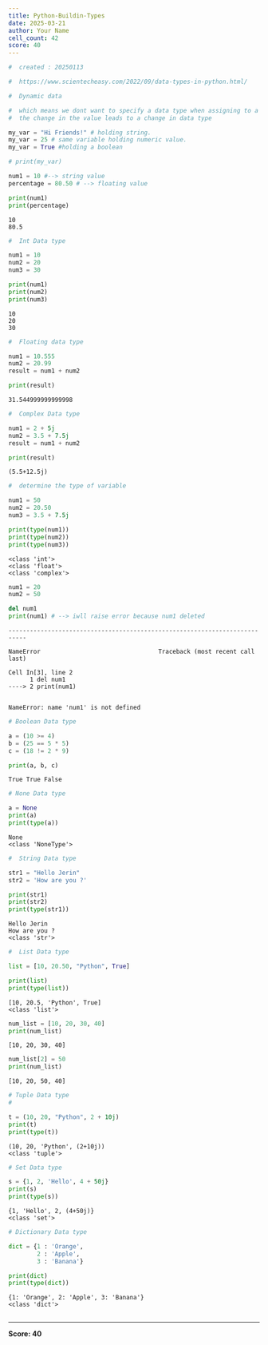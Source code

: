 ```yaml
---
title: Python-Buildin-Types
date: 2025-03-21
author: Your Name
cell_count: 42
score: 40
---
```


```python
#  created : 20250113
```


```python
#  https://www.scientecheasy.com/2022/09/data-types-in-python.html/
```


```python
#  Dynamic data

#  which means we dont want to specify a data type when assigning to a variable
#  the change in the value leads to a change in data type
```


```python
my_var = "Hi Friends!" # holding string.
my_var = 25 # same variable holding numeric value.
my_var = True #holding a boolean 
```


```python
# print(my_var)
```


```python
num1 = 10 #--> string value 
percentage = 80.50 # --> floating value
```


```python
print(num1)
print(percentage)
```

    10
    80.5



```python
#  Int Data type
```


```python
num1 = 10
num2 = 20
num3 = 30
```


```python
print(num1)
print(num2)
print(num3)
```

    10
    20
    30



```python
#  Floating data type
```


```python
num1 = 10.555
num2 = 20.99
result = num1 + num2
```


```python
print(result)
```

    31.544999999999998



```python
#  Complex Data type
```


```python
num1 = 2 + 5j
num2 = 3.5 + 7.5j
result = num1 + num2
```


```python
print(result)
```

    (5.5+12.5j)



```python
#  determine the type of variable
```


```python
num1 = 50
num2 = 20.50
num3 = 3.5 + 7.5j
```


```python
print(type(num1))
print(type(num2))
print(type(num3))

```

    <class 'int'>
    <class 'float'>
    <class 'complex'>



```python
num1 = 20
num2 = 50

```


```python
del num1
print(num1) # --> iwll raise error because num1 deleted 
```


    ---------------------------------------------------------------------------

    NameError                                 Traceback (most recent call last)

    Cell In[3], line 2
          1 del num1
    ----> 2 print(num1)


    NameError: name 'num1' is not defined



```python
# Boolean Data type

```


```python
a = (10 >= 4)
b = (25 == 5 * 5)
c = (18 != 2 * 9)
```


```python
print(a, b, c)
```

    True True False



```python
# None Data type
```


```python
a = None
print(a)
print(type(a))
```

    None
    <class 'NoneType'>



```python
#  String Data type
```


```python
str1 = "Hello Jerin"
str2 = 'How are you ?'
```


```python
print(str1)
print(str2)
print(type(str1))
```

    Hello Jerin
    How are you ?
    <class 'str'>



```python
#  List Data type
```


```python
list = [10, 20.50, "Python", True]
```


```python
print(list)
print(type(list))
```

    [10, 20.5, 'Python', True]
    <class 'list'>



```python
num_list = [10, 20, 30, 40]
print(num_list)

```

    [10, 20, 30, 40]



```python
num_list[2] = 50 
print(num_list)
```

    [10, 20, 50, 40]



```python
# Tuple Data type
#
```


```python
t = (10, 20, "Python", 2 + 10j)
print(t)
print(type(t))
```

    (10, 20, 'Python', (2+10j))
    <class 'tuple'>



```python
# Set Data type
```


```python
s = {1, 2, 'Hello', 4 + 50j}
print(s)
print(type(s))
```

    {1, 'Hello', 2, (4+50j)}
    <class 'set'>



```python
# Dictionary Data type

```


```python
dict = {1 : 'Orange',
        2 : 'Apple',
        3 : 'Banana'}
```


```python
print(dict)
print(type(dict))
```

    {1: 'Orange', 2: 'Apple', 3: 'Banana'}
    <class 'dict'>



```python

```


---
**Score: 40**